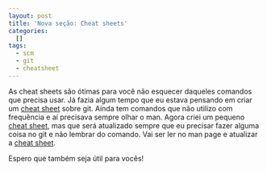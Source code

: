 ```yaml
--- 
layout: post
title: 'Nova seção: Cheat sheets'
categories: 
  []
tags:
  - scm
  - git
  - cheatsheet
---
```



As cheat sheets são ótimas para você não esquecer daqueles comandos que precisa usar. Já fazia algum tempo que eu estava pensando em criar um [cheat sheet][cs] sobre git. Ainda tem comandos que não utilizo com frequência e aí precisava sempre olhar o man. Agora criei um pequeno [cheat sheet][cs], mas que será atualizado sempre que eu precisar fazer alguma coisa no git e não lembrar do comando. Vai ser ler no man page e atualizar a [cheat sheet][cs].

Espero que também seja útil para vocês!

[cs]: http://mergulhao.info/cheat-sheets


